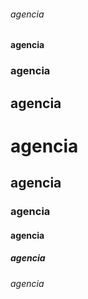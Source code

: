 ###### agencia
#### agencia
### agencia
## agencia
# agencia
## agencia
### agencia
#### agencia
##### agencia
###### agencia
